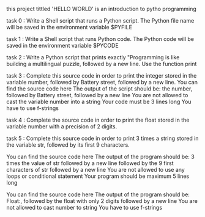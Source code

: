 this project tittled 'HELLO WORLD'  is an introduction to pytho programming

task 0 :  Write a Shell script that runs a Python script.
          The Python file name will be saved in the environment variable $PYFILE

task 1 : Write a Shell script that runs Python code.
        The Python code will be saved in the environment variable $PYCODE
	
task 2 : Write a Python script that prints exactly "Programming is like building a multilingual puzzle, followed by a new line. Use the function print	

task 3 : Complete this source code in order to print the integer stored in the variable number, followed by Battery street, followed by a new line.
You can find the source code here
The output of the script should be:
the number, followed by Battery street,
followed by a new line
You are not allowed to cast the variable number into a string
Your code must be 3 lines long
You have to use f-strings 

task 4 : Complete the source code in order to print the float stored in the variable number with a precision of 2 digits.


task 5 : Complete this source code in order to print 3 times a string stored in the variable str, followed by its first 9 characters.

You can find the source code here
The output of the program should be:
3 times the value of str
followed by a new line
followed by the 9 first characters of str
followed by a new line
You are not allowed to use any loops or conditional statement
Your program should be maximum 5 lines long

You can find the source code here
The output of the program should be:
Float:, followed by the float with only 2 digits
followed by a new line
You are not allowed to cast number to string
You have to use f-strings

